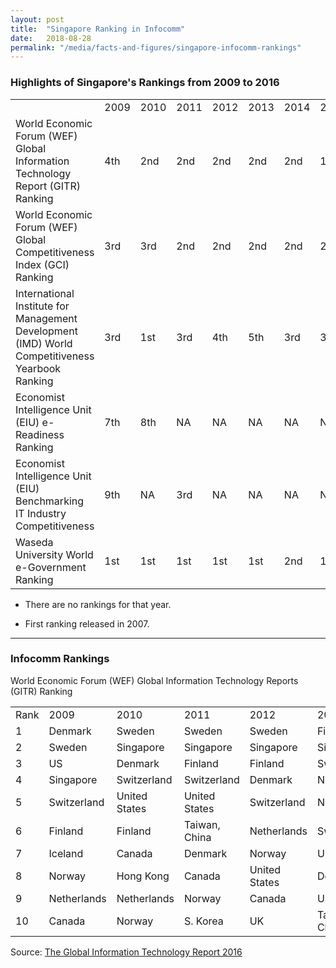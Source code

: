 ```yaml
---
layout: post
title:  "Singapore Ranking in Infocomm"
date:   2018-08-28
permalink: "/media/facts-and-figures/singapore-infocomm-rankings"
---
```


### **Highlights of Singapore's Rankings from 2009 to 2016**

<table class="table-v">
  <tr>
    <td></td>
    <td>2009</td>
    <td>2010</td>
    <td>2011</td>
    <td>2012</td>
    <td>2013</td>
    <td>2014</td>
    <td>2015</td>
    <td>2016</td>
  </tr>
  <tr>
    <td>World Economic Forum (WEF) Global Information Technology Report (GITR) Ranking</td>
    <td>4th</td>
    <td>2nd</td>
    <td>2nd</td>
    <td>2nd</td>
    <td>2nd</td>
    <td>2nd</td>
    <td>1st</td>
    <td>1st</td>
  </tr>
  <tr>
    <td>World Economic Forum (WEF) Global Competitiveness Index (GCI) Ranking</td>
    <td>3rd</td>
    <td>3rd</td>
    <td>2nd</td>
    <td>2nd</td>
    <td>2nd</td>
    <td>2nd</td>
    <td>2nd</td>
    <td>-</td>
  </tr>
  <tr>
    <td>International Institute for Management Development (IMD) World Competitiveness Yearbook Ranking</td>
    <td>3rd</td>
    <td>1st</td>
    <td>3rd</td>
    <td>4th</td>
    <td>5th</td>
    <td>3rd</td>
    <td>3rd</td>
    <td>-</td>
  </tr>
  <tr>
    <td>Economist Intelligence Unit (EIU) e-Readiness Ranking</td>
    <td>7th</td>
    <td>8th</td>
    <td>NA</td>
    <td>NA</td>
    <td>NA</td>
    <td>NA</td>
    <td>NA</td>
    <td>NA</td>
  </tr>
  <tr>
    <td>Economist Intelligence Unit (EIU) Benchmarking IT Industry Competitiveness</td>
    <td>9th</td>
    <td>NA</td>
    <td>3rd</td>
    <td>NA</td>
    <td>NA</td>
    <td>NA</td>
    <td>NA</td>
    <td>-</td>
  </tr>
  <tr>
    <td>Waseda University World e-Government Ranking</td>
    <td>1st</td>
    <td>1st</td>
    <td>1st</td>
    <td>1st</td>
    <td>1st</td>
    <td>2nd</td>
    <td>1st</td>
    <td>-</td>
  </tr>
</table>

* There are no rankings for that year.
+ First ranking released in 2007.

---

### **Infocomm Rankings**

World Economic Forum (WEF) Global Information Technology Reports (GITR) Ranking
<table class="table-v">
	<tr>
		<td>Rank</td>
		<td>2009</td>
		<td>2010</td>
		<td>2011</td>
		<td>2012</td>
		<td>2013</td>
		<td>2014</td>
		<td>2015</td>
		<td>2016</td>
	</tr> 
	<tr>
		<td>1</td>
		<td>Denmark</td>
		<td>Sweden</td>
		<td>Sweden</td>
		<td>Sweden</td>
		<td>Finland</td>
		<td>Finland</td>
		<td>Singapore</td>
		<td>Singapore</td>
	</tr>
	<tr>
		<td>2</td>
		<td>Sweden</td>
		<td>Singapore</td>
		<td>Singapore</td>
		<td>Singapore</td>
		<td>Singapore</td>
		<td>Singapore</td>
		<td>Finland</td>
		<td>Finland</td>
	</tr>
	<tr>
		<td>3</td>
		<td>US</td>
		<td>Denmark</td>
		<td>Finland</td>
		<td>Finland</td>
		<td>Sweden</td>
		<td>Sweden</td>
		<td>Sweden</td>
		<td>Sweden</td>
	</tr>
	<tr>
		<td>4</td>
		<td>Singapore</td>
		<td>Switzerland</td>
		<td>Switzerland</td>
		<td>Denmark</td>
		<td>Netherlands</td>
		<td>Netherlands</td>
		<td>Netherlands</td>
		<td>Norway</td>
	</tr>
	<tr>
		<td>5</td>
		<td>Switzerland</td>
		<td>United States</td>
		<td>United States</td>
		<td>Switzerland</td>
		<td>Norway</td>
		<td>Norway</td>
		<td>Norway</td>
		<td>United States</td>
	</tr>
	<tr>
		<td>6</td>
		<td>Finland</td>
		<td>Finland</td>
		<td>Taiwan, China</td>
		<td>Netherlands</td>
		<td>Switzerland</td>
		<td>Switzerland</td>
		<td>Switzerland</td>
		<td>Netherlands</td>
	</tr>
	<tr>
		<td>7</td>
		<td>Iceland</td>
		<td>Canada</td>
		<td>Denmark</td>
		<td>Norway</td>
		<td>UK</td>
		<td>US</td>
		<td>US</td>
		<td>Switzerland</td>
	</tr>
	<tr>
		<td>8</td>
		<td>Norway</td>
		<td>Hong Kong</td>
		<td>Canada</td>
		<td>United States</td>
		<td>Denmark</td>
		<td>Hong Kong</td>
		<td>UK</td>
		<td>United Kingdom</td>
	</tr>
	<tr>
		<td>9</td>
		<td>Netherlands</td>
		<td>Netherlands</td>
		<td>Norway</td>
		<td>Canada</td>
		<td>US</td>
		<td>UK</td>
		<td>Luxembourg</td>
		<td>Luxembourg</td>
	</tr>
	<tr>
		<td>10</td>
		<td>Canada</td>
		<td>Norway</td>
		<td>S. Korea</td>
		<td>UK</td>
		<td>Taiwan, China</td>
		<td>S.Korea</td>
		<td>Japan</td>
		<td>Japan</td>
	</tr>
</table>

Source: [The Global Information Technology Report 2016](http://www3.weforum.org/docs/GITR2016/WEF_GITR_Full_Report.pdf)